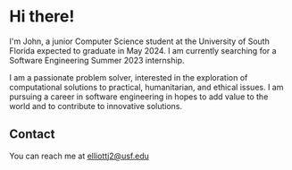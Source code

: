 # Hi there!
I'm John, a junior Computer Science student at the University of South Florida expected to graduate in May 2024. I am currently searching for a Software Engineering Summer 2023 internship.

I am a passionate problem solver, interested in the exploration of computational solutions to practical, humanitarian, and ethical issues. I am pursuing a career in software engineering in hopes to add value to the world and to contribute to innovative solutions.

## Contact
You can reach me at elliottj2@usf.edu
